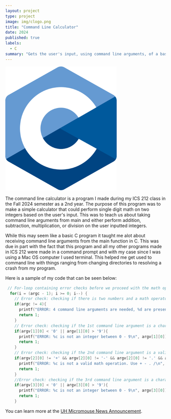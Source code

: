 ```yaml
---
layout: project
type: project
image: img/clogo.png
title: "Command Line Calculator"
date: 2024
published: true
labels:
  - C
summary: "Gets the user's input, using command line arguments, of a basic single digit math operation and calculates it. Uses array of pointers to make an array of functions to store functions within an array."
---
```


<div class="text-center p-4">
  <img width="350px" src="../img/clogo.png" class="img-thumbnail" >
</div>

The command line calculator is a program I made during my ICS 212 class in the Fall 2024 semester as a 2nd year. The purpose of this program was to make a simple calculator that could perform single digit math on two integers based on the user's input. This was to teach us about taking command line arguments from main and either perform addition, subtraction, multiplication, or division on the user inputted integers.

While this may seem like a basic C program it taught me alot about receiving command line arguments from the main function in C. This was due in part with the fact that this program and all my other programs made in ICS 212 were made in a command prompt and with my case since I was using a Mac OS computer I used terminal. This helped me get used to command line with things ranging from changing directories to resolving a crash from my program.

Here is a sample of my code that can be seen below:

```c
 // For-loop containing error checks before we proceed with the math operation
  for(i = (argc - 1); i >= 0; i--) {
    // Error check: checking if there is two numbers and a math operator present in the command line argument
    if(argc != 4){
      printf("ERROR: 4 command line arguments are needed, %d are present\n", argc);
      return 1;
    }
    // Error check: checking if the 1st command line argument is a character between '0' and '9'
    if(argv[1][0] < '0' || argv[1][0] > '9'){
      printf("ERROR: %c is not an integer between 0 - 9\n", argv[1][0]);
      return 1;
    }
    // Error check: checking if the 2nd command line argument is a valid math operation symbol
    if(argv[2][0] != '+' && argv[2][0] != '-' && argv[2][0] != '.' && argv[2][0] != '/'){
      printf("ERROR: %c is not a valid math operation. Use + - . /\n", argv[2][0]);
      return 1;
    }
    //Error check: checking if the 3rd command line argument is a character between '0' and '9'
    if(argv[3][0] < '0' || argv[3][0] > '9'){
      printf("ERROR: %c is not an integer between 0 - 9\n", argv[3][0]);
      return 1;
    }
```

You can learn more at the [UH Micromouse News Announcement](https://manoa.hawaii.edu/news/article.php?aId=2857).
